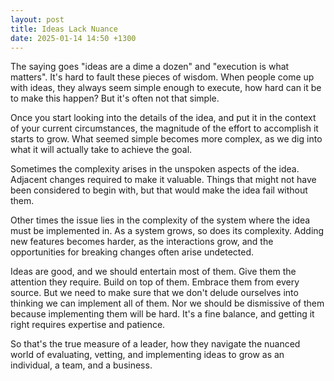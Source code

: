 ```yaml
---
layout: post
title: Ideas Lack Nuance
date: 2025-01-14 14:50 +1300
---
```


The saying goes "ideas are a dime a dozen" and "execution is what matters". It's hard to fault these pieces of wisdom. When people come up with ideas, they always seem simple enough to execute, how hard can it be to make this happen? But it's often not that simple.

Once you start looking into the details of the idea, and put it in the context of your current circumstances, the magnitude of the effort to accomplish it starts to grow. What seemed simple becomes more complex, as we dig into what it will actually take to achieve the goal.

Sometimes the complexity arises in the unspoken aspects of the idea. Adjacent changes required to make it valuable. Things that might not have been considered to begin with, but that would make the idea fail without them.

Other times the issue lies in the complexity of the system where the idea must be implemented in. As a system grows, so does its complexity. Adding new features becomes harder, as the interactions grow, and the opportunities for breaking changes often arise undetected.

Ideas are good, and we should entertain most of them. Give them the attention they require. Build on top of them. Embrace them from every source. But we need to make sure that we don't delude ourselves into thinking we can implement all of them. Nor we should be dismissive of them because implementing them will be hard. It's a fine balance, and getting it right requires expertise and patience.

So that's the true measure of a leader, how they navigate the nuanced world of evaluating, vetting, and implementing ideas to grow as an individual, a team, and a business.
